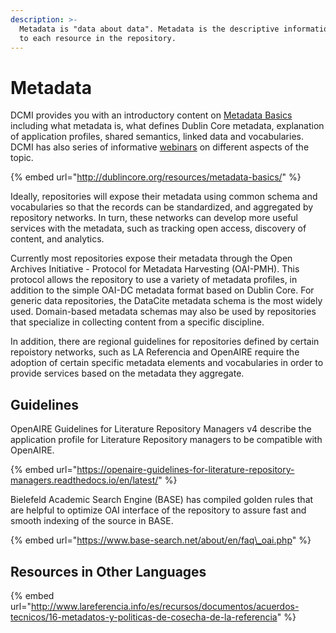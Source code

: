 ```yaml
---
description: >-
  Metadata is "data about data". Metadata is the descriptive information related
  to each resource in the repository.
---
```


# Metadata

DCMI provides you with an introductory content on [Metadata Basics](http://dublincore.org/resources/metadata-basics/) including what metadata is, what defines Dublin Core metadata, explanation of application profiles, shared semantics, linked data and vocabularies. DCMI has also series of informative [webinars](http://dublincore.org/webinars/) on different aspects of the topic.  

{% embed url="http://dublincore.org/resources/metadata-basics/" %}

Ideally, repositories will expose their metadata using common schema and vocabularies so that the records can be standardized, and aggregated by repository networks. In turn, these networks can develop more useful services with the metadata, such as tracking open access, discovery of content, and analytics.

Currently most repositories expose their metadata through the Open Archives Initiative - Protocol for Metadata Harvesting \(OAI-PMH\). This protocol allows the repository to use a variety of metadata profiles, in addition to the simple OAI-DC metadata format based on Dublin Core. For generic data repositories, the DataCite metadata schema is the most widely used. Domain-based metadata schemas may also be used by repositories that specialize in collecting content from a specific discipline.

In addition, there are regional guidelines for repositories defined by certain repoistory networks, such as LA Referencia and OpenAIRE require the adoption of certain specific metadata elements and vocabularies in order to provide services based on the metadata they aggregate. 

## Guidelines

OpenAIRE Guidelines for Literature Repository Managers v4 describe the application profile for Literature Repository managers to be compatible with OpenAIRE.

{% embed url="https://openaire-guidelines-for-literature-repository-managers.readthedocs.io/en/latest/" %}

Bielefeld Academic Search Engine \(BASE\) has compiled golden rules that are helpful to optimize OAI interface of the repository to assure fast and smooth indexing of the source in BASE.

{% embed url="https://www.base-search.net/about/en/faq\_oai.php" %}

## Resources in Other Languages

{% embed url="http://www.lareferencia.info/es/recursos/documentos/acuerdos-tecnicos/16-metadatos-y-politicas-de-cosecha-de-la-referencia" %}

